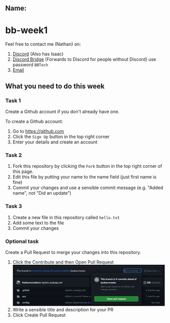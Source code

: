 ## Name:
# bb-week1
Feel free to contact me (Nathan) on:
1. [Discord](https://boysbrigade.au/discord) (Also has Isaac)
2. [Discord Bridge](https://cloud.woodburn.au/call/hrqkbrri) (Forwards to Discord for people without Discord) use password `BBTech`
3. [Email](mailto:bb@nathan.woodburn.au)

## What you need to do this week
### Task 1
Create a Github account if you don't already have one.  

To create a Github account:
1. Go to https://github.com
2. Click the `Sign Up` button in the top right corner
3. Enter your details and create an account

### Task 2
1. Fork this repository by clicking the `Fork` button in the top right corner of this page.
2. Edit this file by putting your name to the name field (just first name is fine)
3. Commit your changes and use a sensible commit message (e.g. "Added name", not "Did an update")

### Task 3
1. Create a new file in this repository called `hello.txt`
2. Add some text to the file
3. Commit your changes

### Optional task
Create a Pull Request to merge your changes into this repository.
1. Click the Contribute and then Open Pull Request
   ![How to open a PR](PR-example.png)
2. Write a sensible title and description for your PR
3. Click Create Pull Request